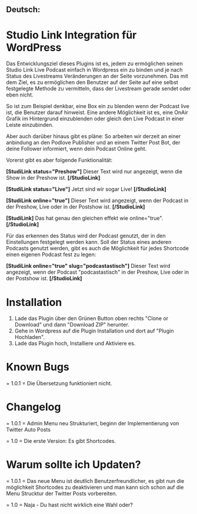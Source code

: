 ## Deutsch:

# Studio Link Integration für WordPress

Das Entwicklungsziel dieses Plugins ist es, jedem zu ermöglichen seinen Studio Link Live Podcast einfach in Wordpress ein zu binden und je nach Status des Livestreams Veränderungen an der Seite vorzunehmen.
Das mit dem Ziel, es zu ermöglichen den Benutzer auf der Seite auf eine selbst festgelegte Methode zu vermitteln, dass der Livestream gerade sendet oder eben nicht.

So ist zum Beispiel denkbar, eine Box ein zu blenden wenn der Podcast live ist, die Benutzer darauf hinweist.
Eine andere Möglichkeit ist es, eine OnAir Grafik im Hintergrund einzublenden oder gleich den Live Podcast in einer Leiste einzubinden.

Aber auch darüber hinaus gibt es pläne: So arbeiten wir derzeit an einer anbindung an den Podlove Publisher und an einem Twitter Post Bot, der deine Follower informiert, wenn dein Podcast Online geht.

Vorerst gibt es aber folgende Funktionalität:

**[StudiLink status="Preshow"]**
Dieser Text wird nur angezeigt, wenn die Show in der Preshow ist.
**[/StudioLink]**

**[StudiLink status="Live"]**
Jetzt sind wir sogar Live!
**[/StudioLink]**

**[StudiLink online="true"]**
Dieser Text wird angezeigt, wenn der Podcast in der Preshow, Live oder in der Postshow ist.
**[/StudioLink]**

**[StudiLink]**
Das hat genau den gleichen effekt wie online="true".
**[/StudioLink]**

Für das erkennen des Status wird der Podcast genutzt, der in den Einstellungen festgelegt werden kann.
Soll der Status eines anderen Podcasts genutzt werden, gibt es auch die Möglichkeit für jedes Shortcode einen eigenen Podcast fest zu legen:

**[StudiLink online="true" slug="podcastastisch"]**
Dieser Text wird angezeigt, wenn der Podcast "podcastastisch" in der Preshow, Live oder in der Postshow ist.
**[/StudioLink]**


# Installation

1. Lade das Plugin über den Grünen Button oben rechts "Clone or Download" und dann "Download ZIP" herunter.
2. Gehe in Wordpress auf die Plugin Installation und dort auf "Plugin Hochladen".
3. Lade das Plugin hoch, Installiere und Aktiviere es.

# Known Bugs
= 1.0.1 =
Die Übersetzung funktioniert nicht.

# Changelog
= 1.0.1 =
Admin Menu neu Strukturiert, beginn der Implementierung von Twitter Auto Posts

= 1.0 =
Die erste Version: Es gibt Shortcodes.

# Warum sollte ich Updaten?

= 1.0.1 =
Das neue Menu ist deutlich Benutzerfreundlicher, es gibt nun die möglichkeit Shortcodes zu deaktivieren und man kann sich schon auf die Menu Strucktur der Twitter Posts vorbereiten.

= 1.0 =
Naja - Du hast nicht wirklich eine Wahl oder?